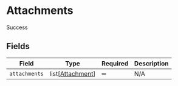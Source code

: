 # Attachments

Success


## Fields

| Field                                                 | Type                                                  | Required                                              | Description                                           |
| ----------------------------------------------------- | ----------------------------------------------------- | ----------------------------------------------------- | ----------------------------------------------------- |
| `attachments`                                         | list[[Attachment](../../models/shared/attachment.md)] | :heavy_minus_sign:                                    | N/A                                                   |